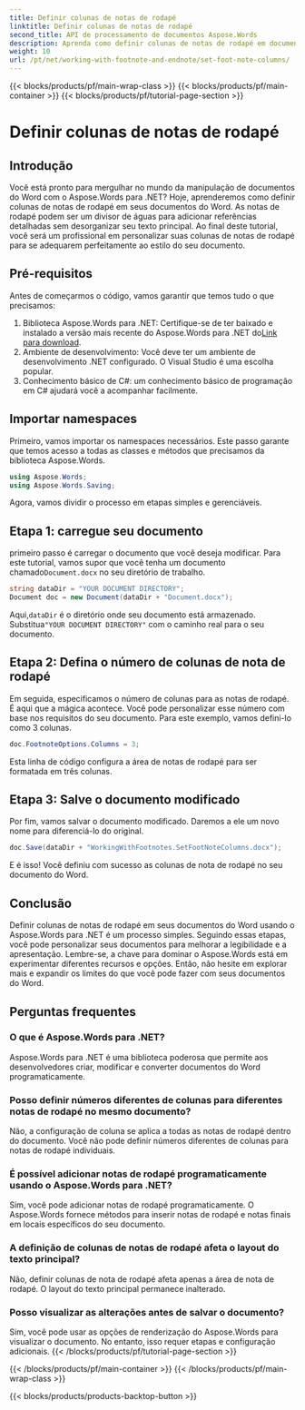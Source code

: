 ```yaml
---
title: Definir colunas de notas de rodapé
linktitle: Definir colunas de notas de rodapé
second_title: API de processamento de documentos Aspose.Words
description: Aprenda como definir colunas de notas de rodapé em documentos do Word usando o Aspose.Words para .NET. Personalize seu layout de nota de rodapé facilmente com nosso guia passo a passo.
weight: 10
url: /pt/net/working-with-footnote-and-endnote/set-foot-note-columns/
---
```


{{< blocks/products/pf/main-wrap-class >}}
{{< blocks/products/pf/main-container >}}
{{< blocks/products/pf/tutorial-page-section >}}

# Definir colunas de notas de rodapé

## Introdução

Você está pronto para mergulhar no mundo da manipulação de documentos do Word com o Aspose.Words para .NET? Hoje, aprenderemos como definir colunas de notas de rodapé em seus documentos do Word. As notas de rodapé podem ser um divisor de águas para adicionar referências detalhadas sem desorganizar seu texto principal. Ao final deste tutorial, você será um profissional em personalizar suas colunas de notas de rodapé para se adequarem perfeitamente ao estilo do seu documento.

## Pré-requisitos

Antes de começarmos o código, vamos garantir que temos tudo o que precisamos:

1.  Biblioteca Aspose.Words para .NET: Certifique-se de ter baixado e instalado a versão mais recente do Aspose.Words para .NET do[Link para download](https://releases.aspose.com/words/net/).
2. Ambiente de desenvolvimento: Você deve ter um ambiente de desenvolvimento .NET configurado. O Visual Studio é uma escolha popular.
3. Conhecimento básico de C#: um conhecimento básico de programação em C# ajudará você a acompanhar facilmente.

## Importar namespaces

Primeiro, vamos importar os namespaces necessários. Este passo garante que temos acesso a todas as classes e métodos que precisamos da biblioteca Aspose.Words.

```csharp
using Aspose.Words;
using Aspose.Words.Saving;
```

Agora, vamos dividir o processo em etapas simples e gerenciáveis.

## Etapa 1: carregue seu documento

 primeiro passo é carregar o documento que você deseja modificar. Para este tutorial, vamos supor que você tenha um documento chamado`Document.docx` no seu diretório de trabalho.

```csharp
string dataDir = "YOUR DOCUMENT DIRECTORY"; 
Document doc = new Document(dataDir + "Document.docx");
```

 Aqui,`dataDir` é o diretório onde seu documento está armazenado. Substitua`"YOUR DOCUMENT DIRECTORY"` com o caminho real para o seu documento.

## Etapa 2: Defina o número de colunas de nota de rodapé

Em seguida, especificamos o número de colunas para as notas de rodapé. É aqui que a mágica acontece. Você pode personalizar esse número com base nos requisitos do seu documento. Para este exemplo, vamos defini-lo como 3 colunas.

```csharp
doc.FootnoteOptions.Columns = 3;
```

Esta linha de código configura a área de notas de rodapé para ser formatada em três colunas.

## Etapa 3: Salve o documento modificado

Por fim, vamos salvar o documento modificado. Daremos a ele um novo nome para diferenciá-lo do original.

```csharp
doc.Save(dataDir + "WorkingWithFootnotes.SetFootNoteColumns.docx");
```

E é isso! Você definiu com sucesso as colunas de nota de rodapé no seu documento do Word.

## Conclusão

Definir colunas de notas de rodapé em seus documentos do Word usando o Aspose.Words para .NET é um processo simples. Seguindo essas etapas, você pode personalizar seus documentos para melhorar a legibilidade e a apresentação. Lembre-se, a chave para dominar o Aspose.Words está em experimentar diferentes recursos e opções. Então, não hesite em explorar mais e expandir os limites do que você pode fazer com seus documentos do Word.

## Perguntas frequentes

### O que é Aspose.Words para .NET?  
Aspose.Words para .NET é uma biblioteca poderosa que permite aos desenvolvedores criar, modificar e converter documentos do Word programaticamente.

### Posso definir números diferentes de colunas para diferentes notas de rodapé no mesmo documento?  
Não, a configuração de coluna se aplica a todas as notas de rodapé dentro do documento. Você não pode definir números diferentes de colunas para notas de rodapé individuais.

### É possível adicionar notas de rodapé programaticamente usando o Aspose.Words para .NET?  
Sim, você pode adicionar notas de rodapé programaticamente. O Aspose.Words fornece métodos para inserir notas de rodapé e notas finais em locais específicos do seu documento.

### A definição de colunas de notas de rodapé afeta o layout do texto principal?  
Não, definir colunas de nota de rodapé afeta apenas a área de nota de rodapé. O layout do texto principal permanece inalterado.

### Posso visualizar as alterações antes de salvar o documento?  
Sim, você pode usar as opções de renderização do Aspose.Words para visualizar o documento. No entanto, isso requer etapas e configuração adicionais.
{{< /blocks/products/pf/tutorial-page-section >}}

{{< /blocks/products/pf/main-container >}}
{{< /blocks/products/pf/main-wrap-class >}}

{{< blocks/products/products-backtop-button >}}
